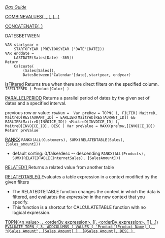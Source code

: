 *[Dax Guide](https://dax.guide/)*

[COMBINEVALUES(<delimiter>, <expression>, <expression>[, <expression>]…)](https://docs.microsoft.com/en-us/dax/combinevalues-function-dax)


[CONCATENATE(<text1>, <text2>)](https://docs.microsoft.com/en-us/dax/concatenate-function-dax)


DATESBETWEEN
```Sales PYTD =
VAR startyear = 
    STARTOFYEAR (PREVIOUSYEAR ('DATE'[DATE]))
VAR enddate =
    LASTDATE(Sales[Date) -365])
Return
    Calcuate(
        (Sales[Sales]),
        DatesBetween('Calendar'[date],startyear, endyear)

```

[isFiltered](https://dax.guide/isfiltered/)
Returns true when there are direct filters on the specified column.
`ISFILTERED ( Product[Color] )`

[PARALLELPERIOD](https://dax.guide/parallelperiod/)
Returns a parallel period of dates by the given set of dates and a specified interval.

previous row or value:
`rowNum = 
Var preRow =
    TOPN(
        1,
        FILTER(
            MaitreD,
            MaitreD[RESTAURANT_ID] = EARLIER(MaitreD[RESTAURANT_ID]) && EARLIER(MaitreD[INVOICE_ID]) <MaitreD[INVOICE_ID]
        ),
        MaitreD[INVOICE_ID],
        DESC
    )
Var preValue = MAXX(preRow,[INVOICE_ID])
Return preValue
`

[RANKX](https://dax.guide/rankx/)
`RANKX(ALL(Customers), SUMX(RELATEDTABLE(Sales), [Sales_amount]))`
- default sorting: 0/false/desc -- descending
`RANKX(ALL(Products), SUMX(RELATEDTABLE(InternetSales), [SalesAmount]))`

[RELATED(<column>)  ](https://docs.microsoft.com/en-us/dax/related-function-dax)
Returns a related value from another table

[RELATEDTABLE(<tableName>)  ](https://docs.microsoft.com/en-us/dax/relatedtable-function-dax)
Evaluates a table expression in a context modified by the given filters
- The RELATEDTETABLE function changes the context in which the data is filtered, and evaluates the *expression* in the new context that you specify.
- This function is a shortcut for CALCULATETABLE function with no logical expression.


[TOPN(<n_value>, <table>, <orderBy_expression>, [<order>[, <orderBy_expression>, [<order>]]…]) ](https://docs.microsoft.com/en-us/dax/topn-function-dax)
`EVALUATE
    TOPN (
        3,
        ADDCOLUMNS (
            VALUES ( 'Product'[Product Name] ),
            "@Sales Amount", [Sales Amount]
        ),
        [@Sales Amount],
        DESC
    )
`
